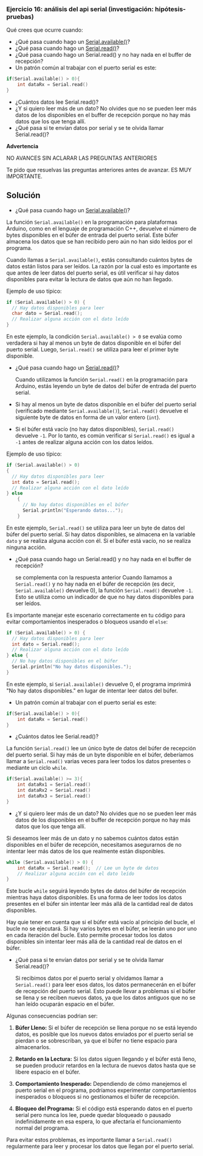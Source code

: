### **Ejercicio 16: análisis del api serial (investigación: hipótesis-pruebas)**

Qué crees que ocurre cuando:

- ¿Qué pasa cuando hago un [Serial.available()](https://www.arduino.cc/reference/en/language/functions/communication/serial/available/)?
- ¿Qué pasa cuando hago un [Serial.read()](https://www.arduino.cc/reference/en/language/functions/communication/serial/read/)?
- ¿Qué pasa cuando hago un Serial.read() y no hay nada en el buffer de recepción?
- Un patrón común al trabajar con el puerto serial es este:

```cpp
if(Serial.available() > 0){
    int dataRx = Serial.read()
}
```

- ¿Cuántos datos lee Serial.read()?
- ¿Y si quiero leer más de un dato? No olvides que no se pueden leer más datos de los disponibles en el buffer de recepción porque no hay más datos que los que tenga allí.
- ¿Qué pasa si te envían datos por serial y se te olvida llamar Serial.read()?

**Advertencia**

NO AVANCES SIN ACLARAR LAS PREGUNTAS ANTERIORES

Te pido que resuelvas las preguntas anteriores antes de avanzar. ES MUY IMPORTANTE.

## Solución

- ¿Qué pasa cuando hago un [Serial.available()](https://www.arduino.cc/reference/en/language/functions/communication/serial/available/)?

La función `Serial.available()` en la programación para plataformas Arduino, como en el lenguaje de programación C++, devuelve el número de bytes disponibles en el búfer de entrada del puerto serial. Este búfer almacena los datos que se han recibido pero aún no han sido leídos por el programa.

Cuando llamas a `Serial.available()`, estás consultando cuántos bytes de datos están listos para ser leídos. La razón por la cual esto es importante es que antes de leer datos del puerto serial, es útil verificar si hay datos disponibles para evitar la lectura de datos que aún no han llegado.

Ejemplo de uso típico:

```cpp
if (Serial.available() > 0) {
  // Hay datos disponibles para leer
  char dato = Serial.read();
  // Realizar alguna acción con el dato leído
}
```

En este ejemplo, la condición `Serial.available() > 0` se evalúa como verdadera si hay al menos un byte de datos disponible en el búfer del puerto serial. Luego, `Serial.read()` se utiliza para leer el primer byte disponible.

- ¿Qué pasa cuando hago un [Serial.read()](https://www.arduino.cc/reference/en/language/functions/communication/serial/read/)?

  Cuando utilizamos la función `Serial.read()` en la programación para Arduino, estás leyendo un byte de datos del búfer de entrada del puerto serial. 

- Si hay al menos un byte de datos disponible en el búfer del puerto serial (verificado mediante `Serial.available()`), `Serial.read()` devuelve el siguiente byte de datos en forma de un valor entero (`int`).
  
- Si el búfer está vacío (no hay datos disponibles), `Serial.read()` devuelve `-1`. Por lo tanto, es común verificar si `Serial.read()` es igual a `-1` antes de realizar alguna acción con los datos leídos.

Ejemplo de uso típico:

```cpp
if (Serial.available() > 0)
{
  // Hay datos disponibles para leer
  int dato = Serial.read();
  // Realizar alguna acción con el dato leído
} else
    {
      // No hay datos disponibles en el búfer
      Serial.println("Esperando datos...");
    }
```

En este ejemplo, `Serial.read()` se utiliza para leer un byte de datos del búfer del puerto serial. Si hay datos disponibles, se almacena en la variable `dato` y se realiza alguna acción con él. Si el búfer está vacío, no se realiza ninguna acción.

- ¿Qué pasa cuando hago un Serial.read() y no hay nada en el buffer de recepción?

  se complementa con la respuesta anterior Cuando llamamos a `Serial.read()` y no hay nada en el búfer de recepción (es decir, `Serial.available()` devuelve 0), la función `Serial.read()` devuelve `-1`. Esto se utiliza como un indicador de que no hay datos disponibles para ser leídos.

Es importante manejar este escenario correctamente en tu código para evitar comportamientos inesperados o bloqueos usando el `else`:

```cpp
if (Serial.available() > 0) {
  // Hay datos disponibles para leer
  int dato = Serial.read();
  // Realizar alguna acción con el dato leído
} else {
  // No hay datos disponibles en el búfer
  Serial.println("No hay datos disponibles.");
}
```

En este ejemplo, si `Serial.available()` devuelve 0, el programa imprimirá "No hay datos disponibles." en lugar de intentar leer datos del búfer. 


- Un patrón común al trabajar con el puerto serial es este:

```cpp
if(Serial.available() > 0){
    int dataRx = Serial.read()
}
```

- ¿Cuántos datos lee Serial.read()?

La función `Serial.read()` lee un único byte de datos del búfer de recepción del puerto serial. Si hay más de un byte disponible en el búfer, deberíamos llamar a `Serial.read()` varias veces para leer todos los datos presentes o mediante un ciclo `while`.

```cpp
if(Serial.available() >= 3){
    int dataRx1 = Serial.read()
    int dataRx2 = Serial.read()
    int dataRx3 = Serial.read()
}
```

- ¿Y si quiero leer más de un dato? No olvides que no se pueden leer más datos de los disponibles en el buffer de recepción porque no hay más datos que los que tenga allí.

Si deseamos leer más de un dato y no sabemos cuántos datos están disponibles en el búfer de recepción, necesitamos asegurarnos de no intentar leer más datos de los que realmente están disponibles.

```cpp
while (Serial.available() > 0) {
    int dataRx = Serial.read();  // Lee un byte de datos
    // Realizar alguna acción con el dato leído
}
```

Este bucle `while` seguirá leyendo bytes de datos del búfer de recepción mientras haya datos disponibles. Es una forma de leer todos los datos presentes en el búfer sin intentar leer más allá de la cantidad real de datos disponibles.

Hay quie tener en cuenta que si el búfer está vacío al principio del bucle, el bucle no se ejecutará. Si hay varios bytes en el búfer, se leerán uno por uno en cada iteración del bucle. Esto permite procesar todos los datos disponibles sin intentar leer más allá de la cantidad real de datos en el búfer.

- ¿Qué pasa si te envían datos por serial y se te olvida llamar Serial.read()?

  Si recibimos datos por el puerto serial y olvidamos llamar a `Serial.read()` para leer esos datos, los datos permanecerán en el búfer de recepción del puerto serial. Esto puede llevar a problemas si el búfer se llena y se reciben nuevos datos, ya que los datos antiguos que no se han leído ocuparán espacio en el búfer.

Algunas consecuencias podrian ser:

1. **Búfer Lleno:** Si el búfer de recepción se llena porque no se está leyendo datos, es posible que los nuevos datos enviados por el puerto serial se pierdan o se sobrescriban, ya que el búfer no tiene espacio para almacenarlos.

2. **Retardo en la Lectura:** Si los datos siguen llegando y el búfer está lleno, se pueden producir retardos en la lectura de nuevos datos hasta que se libere espacio en el búfer.

3. **Comportamiento Inesperado:** Dependiendo de cómo manejemos el puerto serial en el programa, podríamos experimentar comportamientos inesperados o bloqueos si no gestionamos el búfer de recepción.

4. **Bloqueo del Programa:** Si el código está esperando datos en el puerto serial pero nunca los lee, puede quedar bloqueado o pausado indefinidamente en esa espera, lo que afectaría el funcionamiento normal del programa.

Para evitar estos problemas, es importante llamar a `Serial.read()` regularmente para leer y procesar los datos que llegan por el puerto serial.
